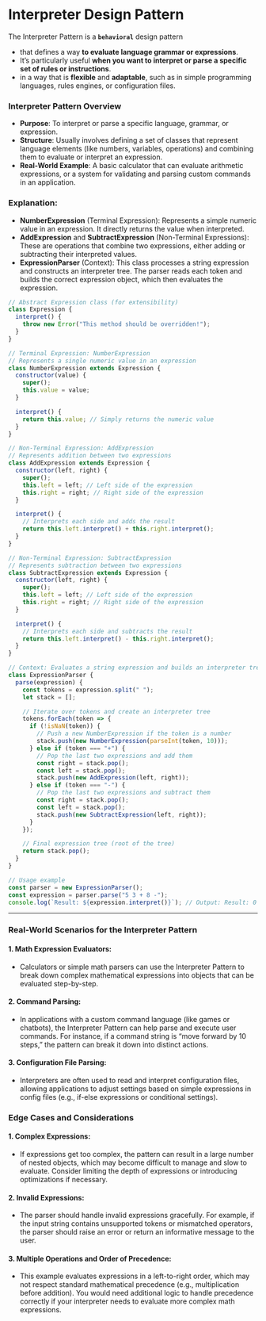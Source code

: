 # Interpreter Design Pattern

The Interpreter Pattern is a **`behavioral`** design pattern 
- that defines a way **to evaluate language grammar or expressions**. 
- It’s particularly useful **when you want to interpret or parse a specific set of rules or instructions**. 
- in a way that is **flexible** and **adaptable**, such as in simple programming languages, rules engines, or configuration files.

### Interpreter Pattern Overview

-	**Purpose**: To interpret or parse a specific language, grammar, or expression.
-	**Structure**: Usually involves defining a set of classes that represent language elements (like numbers, variables, operations) and combining them to evaluate or interpret an expression.
-	**Real-World Example**: A basic calculator that can evaluate arithmetic expressions, or a system for validating and parsing custom commands in an application.


### **Explanation**:

-	**NumberExpression** (Terminal Expression): Represents a simple numeric value in an expression. It directly returns the value when interpreted.
-	**AddExpression** and **SubtractExpression** (Non-Terminal Expressions): These are operations that combine two expressions, either adding or subtracting their interpreted values.
-	**ExpressionParser** (Context): This class processes a string expression and constructs an interpreter tree. The parser reads each token and builds the correct expression object, which then evaluates the expression.


```js
// Abstract Expression class (for extensibility)
class Expression {
  interpret() {
    throw new Error("This method should be overridden!");
  }
}

// Terminal Expression: NumberExpression
// Represents a single numeric value in an expression
class NumberExpression extends Expression {
  constructor(value) {
    super();
    this.value = value;
  }

  interpret() {
    return this.value; // Simply returns the numeric value
  }
}

// Non-Terminal Expression: AddExpression
// Represents addition between two expressions
class AddExpression extends Expression {
  constructor(left, right) {
    super();
    this.left = left; // Left side of the expression
    this.right = right; // Right side of the expression
  }

  interpret() {
    // Interprets each side and adds the result
    return this.left.interpret() + this.right.interpret();
  }
}

// Non-Terminal Expression: SubtractExpression
// Represents subtraction between two expressions
class SubtractExpression extends Expression {
  constructor(left, right) {
    super();
    this.left = left; // Left side of the expression
    this.right = right; // Right side of the expression
  }

  interpret() {
    // Interprets each side and subtracts the result
    return this.left.interpret() - this.right.interpret();
  }
}

// Context: Evaluates a string expression and builds an interpreter tree
class ExpressionParser {
  parse(expression) {
    const tokens = expression.split(" ");
    let stack = [];

    // Iterate over tokens and create an interpreter tree
    tokens.forEach(token => {
      if (!isNaN(token)) {
        // Push a new NumberExpression if the token is a number
        stack.push(new NumberExpression(parseInt(token, 10)));
      } else if (token === "+") {
        // Pop the last two expressions and add them
        const right = stack.pop();
        const left = stack.pop();
        stack.push(new AddExpression(left, right));
      } else if (token === "-") {
        // Pop the last two expressions and subtract them
        const right = stack.pop();
        const left = stack.pop();
        stack.push(new SubtractExpression(left, right));
      }
    });

    // Final expression tree (root of the tree)
    return stack.pop();
  }
}

// Usage example
const parser = new ExpressionParser();
const expression = parser.parse("5 3 + 8 -");
console.log(`Result: ${expression.interpret()}`); // Output: Result: 0
```

---

### Real-World Scenarios for the Interpreter Pattern

#### 1.	Math Expression Evaluators:
-	Calculators or simple math parsers can use the Interpreter Pattern to break down complex mathematical expressions into objects that can be evaluated step-by-step.
#### 2.	Command Parsing:
-	In applications with a custom command language (like games or chatbots), the Interpreter Pattern can help parse and execute user commands. For instance, if a command string is “move forward by 10 steps,” the pattern can break it down into distinct actions.
#### 3.	Configuration File Parsing:
-	Interpreters are often used to read and interpret configuration files, allowing applications to adjust settings based on simple expressions in config files (e.g., if-else expressions or conditional settings).

### Edge Cases and Considerations

#### 1.	Complex Expressions:
-	If expressions get too complex, the pattern can result in a large number of nested objects, which may become difficult to manage and slow to evaluate. Consider limiting the depth of expressions or introducing optimizations if necessary.
#### 2.	Invalid Expressions:
-	The parser should handle invalid expressions gracefully. For example, if the input string contains unsupported tokens or mismatched operators, the parser should raise an error or return an informative message to the user.
#### 3.	Multiple Operations and Order of Precedence:
-	This example evaluates expressions in a left-to-right order, which may not respect standard mathematical precedence (e.g., multiplication before addition). You would need additional logic to handle precedence correctly if your interpreter needs to evaluate more complex math expressions.